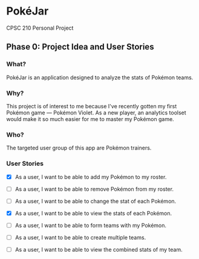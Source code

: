 # PokéJar
CPSC 210 Personal Project

## Phase 0: Project Idea and User Stories

### What?

PokéJar is an application designed to analyze the stats of Pokémon teams.

### Why?

This project is of interest to me because
I've recently gotten my first Pokémon game &mdash; Pokémon Violet.
As a new player, an analytics toolset would make
it so much easier for me to master my Pokémon game.

### Who?

The targeted user group of this app are Pokémon trainers.

### User Stories

- [x] As a user, I want to be able to add my Pokémon to my roster.
- [ ] As a user, I want to be able to remove Pokémon from my roster.
- [ ] As a user, I want to be able to change the stat of each Pokémon.
- [x] As a user, I want to be able to view the stats of each Pokémon.
- [ ] As a user, I want to be able to form teams with my Pokémon.
- [ ] As a user, I want to be able to create multiple teams. 
- [ ] As a user, I want to be able to view the combined stats of my team.

